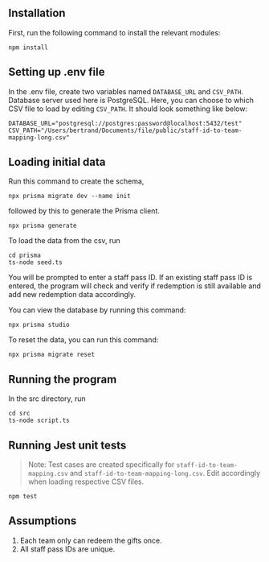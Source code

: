 ## Installation

First, run the following command to install the relevant modules:
```
npm install
```

## Setting up .env file
In the .env file, create two variables named `DATABASE_URL` and `CSV_PATH`. Database server used here is PostgreSQL. Here, you can choose to which CSV file to load by editing `CSV_PATH`. It should look something like below:
```
DATABASE_URL="postgresql://postgres:password@localhost:5432/test"
CSV_PATH="/Users/bertrand/Documents/file/public/staff-id-to-team-mapping-long.csv"
```

## Loading initial data

Run this command to create the schema,
```
npx prisma migrate dev --name init
```

followed by this to generate the Prisma client.
```
npx prisma generate
```

To load the data from the csv, run
```
cd prisma
ts-node seed.ts
```
You will be prompted to enter a staff pass ID. If an existing staff pass ID is entered, the program will check and verify if redemption is still available and add new redemption data accordingly.

You can view the database by running this command:
```
npx prisma studio
```

To reset the data, you can run this command:
```
npx prisma migrate reset
```

## Running the program
In the src directory, run
```
cd src
ts-node script.ts
```

## Running Jest unit tests
> Note: Test cases are created specifically for `staff-id-to-team-mapping.csv` and `staff-id-to-team-mapping-long.csv`. Edit accordingly when loading respective CSV files.
```
npm test
```

## Assumptions
1. Each team only can redeem the gifts once.
2. All staff pass IDs are unique.
